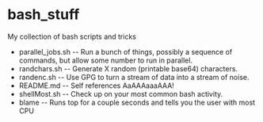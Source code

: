 # bash_stuff
My collection of bash scripts and tricks


* parallel_jobs.sh -- Run a bunch of things, possibly a sequence of commands, but allow some number to run in parallel.
* randchars.sh -- Generate X random (printable base64) characters.
* randenc.sh -- Use GPG to turn a stream of data into a stream of noise.
* README.md -- Self references AaAAAaaaAAA!
* shellMost.sh -- Check up on your most common bash activity.
* blame -- Runs top for a couple seconds and tells you the user with most CPU
